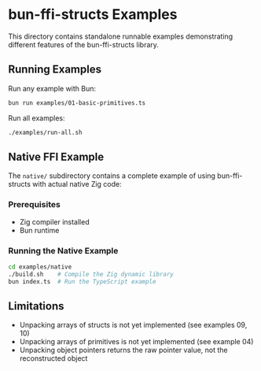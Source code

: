 # bun-ffi-structs Examples

This directory contains standalone runnable examples demonstrating different features of the bun-ffi-structs library.

## Running Examples

Run any example with Bun:

```bash
bun run examples/01-basic-primitives.ts
```

Run all examples:

```bash
./examples/run-all.sh
```

## Native FFI Example

The `native/` subdirectory contains a complete example of using bun-ffi-structs with actual native Zig code:

### Prerequisites

- Zig compiler installed
- Bun runtime

### Running the Native Example

```bash
cd examples/native
./build.sh    # Compile the Zig dynamic library
bun index.ts  # Run the TypeScript example
```

## Limitations

- Unpacking arrays of structs is not yet implemented (see examples 09, 10)
- Unpacking arrays of primitives is not yet implemented (see example 04)
- Unpacking object pointers returns the raw pointer value, not the reconstructed object
